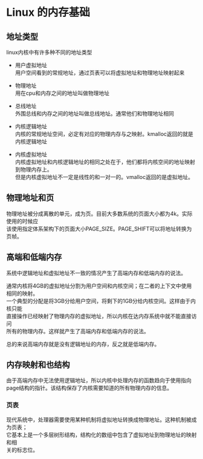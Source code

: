 # Linux 的内存基础 #

## 地址类型 ##
linux内核中有许多种不同的地址类型

* 用户虚拟地址
<br />用户空间看到的常规地址，通过页表可以将虚拟地址和物理地址映射起来

* 物理地址
<br />用在cpu和内存之间的地址叫做物理地址

* 总线地址
<br />外围总线和内存之间的地址叫做总线地址。通常他们和物理地址相同

* 内核逻辑地址
<br />内核的常规地址空间，必定有对应的物理内存与之映射。kmalloc返回的就是内核逻辑地址

* 内核虚拟地址
<br />内核虚拟地址和内核逻辑地址的相同之处在于，他们都将内核空间的地址映射到物理内存上。
<br />但是内核虚拟地址不一定是线性的和一对一的。vmalloc返回的是虚拟地址。

## 物理地址和页 ##

物理地址被分成离散的单元，成为页。目前大多数系统的页面大小都为4k。实际使用的时候应
<br />该使用指定体系架构下的页面大小PAGE\_SIZE。PAGE\_SHIFT可以将地址转换为页帧。

## 高端和低端内存 ##

系统中逻辑地址和虚拟地址不一致的情况产生了高端内存和低端内存的说法。

通常内核将4GB的虚拟地址分割为用户空间和内核空间；在二者的上下文中使用相同的映射。
<br />一个典型的分配是将3GB分给用户空间，将剩下的1GB分给内核空间。这样由于内核只能
<br />直接操作已经映射了物理内存的虚拟地址，所以内核在达内存系统中就不能直接访问
<br />所有的物理内存。这样就产生了高端内存和低端内存的说法。

总的来说高端内存就是没有逻辑地址的内存，反之就是低端内存。

## 内存映射和也结构 ##

由于高端内存中无法使用逻辑地址，所以内核中处理内存的函数趋向于使用指向
<br />page结构的指针。该结构保存了内核需要知道的所有物理内存的信息。

### 页表 ###

现代系统中，处理器需要使用某种机制将虚拟地址转换成物理地址。这种机制被成为页表；
<br />它基本上是一个多层树形结构，结构化的数组中包含了虚拟地址到物理地址的映射和相
<br />关的标志位。
